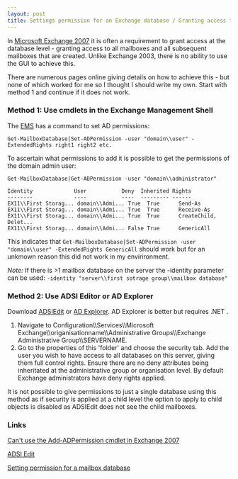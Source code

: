 ```yaml
---
layout: post 
title: Settings permission for an Exchange database / Granting access to all mailboxes (Exchange 2007)
---
```


In [Microsoft Exchange
2007](http://technet.microsoft.com/en-us/library/bb124558.aspx) it is
often a requirement to grant access at the database level - granting
access to all mailboxes and all subsequent mailboxes that are created.
Unlike Exchange 2003, there is no ability to use the GUI to achieve
this.

There are numerous pages online giving details on how to achieve this -
but none of which worked for me so I thought I should write my own.
Start with method 1 and continue if it does not work.

### Method 1: Use cmdlets in the Exchange Management Shell

The
[EMS](http://blogs.msdn.com/exchangefaqs/archive/2008/01/23/exchange-management-shell.aspx)
has a command to set AD permissions:

    Get-MailboxDatabase|Set-ADPermission -user "domain\\user" -ExtendedRights right1 right2 etc.

To ascertain what permissions to add it is possible to get the
permissions of the domain admin user:

    Get-MailboxDatabase|Get-ADPermission -user "domain\\administrator"

    Identity             User           Deny  Inherited Rights
    --------             ----           ----  --------- ------
    EX11\\First Storag... domain\\Admi... True  True      Send-As
    EX11\\First Storag... domain\\Admi... True  True      Receive-As
    EX11\\First Storag... domain\\Admi... True  True      CreateChild, Delet...
    EX11\\First Storag... domain\\Admi... False True      GenericAll

This indicates that
`Get-MailboxDatabase|Set-ADPermission -user "domain\\user" -ExtendedRights GenericAll`
should work but for an unkmown reason this did not work in my
envirironment.

*Note:* If there is \>1 mailbox database on the server the -identity
parameter can be used:
`-identity "server\\first sotrage group\\mailbox database"`

### Method 2: Use ADSI Editor or AD Explorer

Download
[ADSIEdit](http://computerperformance.co.uk/ScriptsGuy/adsi.zip) or [AD
Explorer](http://technet.microsoft.com/en-us/sysinternals/bb963907.aspx).
AD Explorer is better but requires .NET .

1.  Navigate to Configuration\\\\Services\\\\Microsoft
    Exchange\\\\origanisationname\\\\Administrative Groups\\\\Exchange
    Administrative Group\\\\SERVERNAME.
2.  Go to the properties of this \'folder\' and choose the security tab.
    Add the user you wish to have access to all databases on this
    server, giving them full control rights. Ensure there are no deny
    attributes being inheritated at the administrative group or
    organisation level. By default Exchange administrators have deny
    rights applied.

It is not possible to give permissions to just a single database using
this method as if security is applied at a child level the option to
apply to child objects is disabled as ADSIEdit does not see the child
mailboxes.

### Links

[Can\'t use the Add-ADPermission cmdlet in Exchange
2007](http://social.technet.microsoft.com/forums/en-US/exchangesvradmin/thread/3b9615e2-6bdb-4ee6-8483-e78a4db702b1/)

[ADSI
Edit](http://computerperformance.co.uk/w2k3/utilities/adsi_edit.htm)

[Setting permission for a mailbox
database](http://www.petri.co.il/forums/archive/index.php/t-21233.html)
